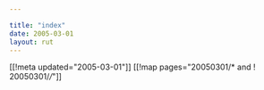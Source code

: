 ```yaml
---

title: "index"
date: 2005-03-01
layout: rut
---
```


[[!meta updated="2005-03-01"]]
[[!map pages="20050301/* and ! 20050301/*/*"]]
